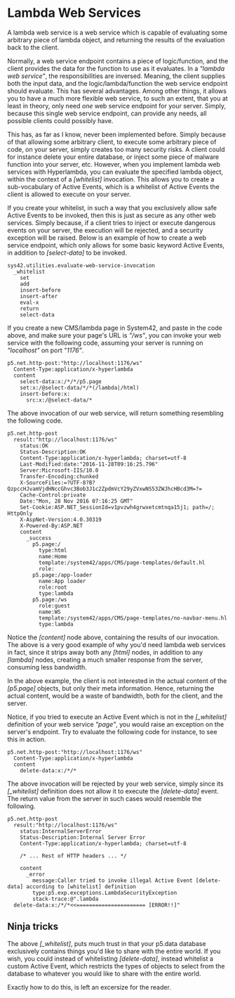Lambda Web Services
===============

A lambda web service is a web service which is capable of evaluating some arbitrary piece of lambda object, and returning the results of the 
evaluation back to the client.

Normally, a web service endpoint contains a piece of logic/function, and the client provides the data for the function to use as it evaluates. In a
_"lambda web service"_, the responsibilities are inversed. Meaning, the client supplies both the input data, and the logic/lambda/function the web service
endpoint should evaluate. This has several advantages. Among other things, it allows you to have a much more flexible web service, to such an extent,
that you at least in theory, only need _one_ web service endpoint for your server. Simply, because this single web service endpoint, can provide any
needs, all possible clients could possibly have.

This has, as far as I know, never been implemented before. Simply because of that allowing some arbitrary client, to execute some arbitrary piece of code,
on your server, simply creates too many security risks. A client could for instance delete your entire database, or inject some piece of malware function
into your server, etc. However, when you implement lambda web services with Hyperlambda, you can evaluate the specified lambda object, within the context
of a *[whitelist]* invocation. This allows you to create a sub-vocabulary of Active Events, which is a whitelist of Active Events the client is allowed
to execute on your server.

If you create your whitelist, in such a way that you exclusively allow safe Active Events to be invoked, then this is just as secure as any other web services.
Simply because, if a client tries to inject or execute dangerous events on your server, the execution will be rejected, and a security exception will be raised.
Below is an example of how to create a web service endpoint, which only allows for some basic keyword Active Events, in addition to *[select-data]* to be
invoked.

```
sys42.utilities.evaluate-web-service-invocation
  _whitelist
    set
    add
    insert-before
    insert-after
    eval-x
    return
    select-data
```

If you create a new CMS/lambda page in System42, and paste in the code above, and make sure your page's URL is _"/ws"_, you can invoke your web service 
with the following code, assuming your server is running on _"localhost"_ on port _"1176"_.

```
p5.net.http-post:"http://localhost:1176/ws"
  Content-Type:application/x-hyperlambda
  content
    select-data:x:/*/*/p5.page
    set:x:/@select-data/*/*(/lambda|/html)
    insert-before:x:
      src:x:/@select-data/*
```

The above invocation of our web service, will return something resembling the following code.

```
p5.net.http-post
  result:"http://localhost:1176/ws"
    status:OK
    Status-Description:OK
    Content-Type:application/x-hyperlambda; charset=utf-8
    Last-Modified:date:"2016-11-28T09:16:25.796"
    Server:Microsoft-IIS/10.0
    Transfer-Encoding:chunked
    X-SourceFiles:=?UTF-8?B?QzpccHJvamVjdHNccGhvc3Bob3J1c2ZpdmVcY29yZVxwNS53ZWJhcHBcd3M=?=
    Cache-Control:private
    Date:"Mon, 28 Nov 2016 07:16:25 GMT"
    Set-Cookie:ASP.NET_SessionId=v1pvzwh4grwxetcmtnqa15j1; path=/; HttpOnly
    X-AspNet-Version:4.0.30319
    X-Powered-By:ASP.NET
    content
      _success
        p5.page:/
          type:html
          name:Home
          template:/system42/apps/CMS/page-templates/default.hl
          role:
        p5.page:/app-loader
          name:App loader
          role:root
          type:lambda
        p5.page:/ws
          role:guest
          name:WS
          template:/system42/apps/CMS/page-templates/no-navbar-menu.hl
          type:lambda
```

Notice the *[content]* node above, containing the results of our invocation. The above is a very good example of why you'd need lambda web services in fact,
since it strips away both any *[html]* nodes, in addition to any *[lambda]* nodes, creating a much smaller response from the server, consuming less bandwidth.

In the above example, the client is not interested in the actual content of the *[p5.page]* objects, but only their meta information. Hence, returning the
actual content, would be a waste of bandwidth, both for the client, and the server.

Notice, if you tried to execute an Active Event which is not in the *[_whitelist]* definition of your web service _"page"_, you would raise an exception
on the server's endpoint. Try to evaluate the following code for instance, to see this in action.

```
p5.net.http-post:"http://localhost:1176/ws"
  Content-Type:application/x-hyperlambda
  content
    delete-data:x:/*/*
```

The above invocation will be rejected by your web service, simply since its *[_whitelist]* definition does not allow it to execute the *[delete-data]* event.
The return value from the server in such cases would resemble the following.

```
p5.net.http-post
  result:"http://localhost:1176/ws"
    status:InternalServerError
    Status-Description:Internal Server Error
    Content-Type:application/x-hyperlambda; charset=utf-8

    /* ... Rest of HTTP headers ... */

    content
      _error
        message:Caller tried to invoke illegal Active Event [delete-data] according to [whitelist] definition
        type:p5.exp.exceptions.LambdaSecurityException
        stack-trace:@".lambda
  delete-data:x:/*/*<<====================== [ERROR!!]"
```

## Ninja tricks

The above *[_whitelist]*, puts much trust in that your p5.data database exclusively contains things you'd like to share with the entire world. If you wish,
you could instead of whitelisting *[delete-data]*, instead whitelist a custom Active Event, which restricts the types of objects to select from the database
to whatever you would like to share with the entire world.

Exactly how to do this, is left an excersize for the reader.
